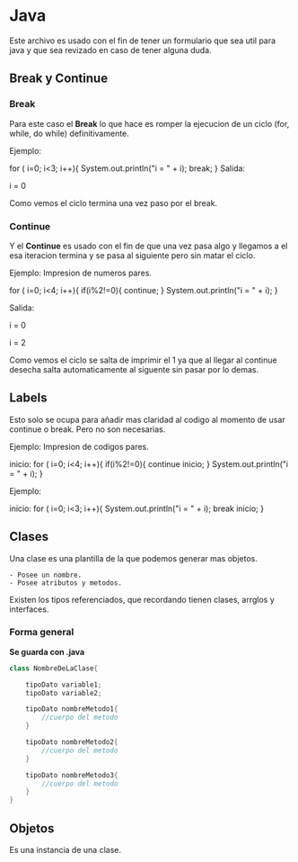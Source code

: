 # Java

Este archivo es usado con el fin de tener un formulario que sea util para java y que sea revizado en caso de tener alguna duda.

## Break y Continue

### Break

Para este caso el **Break** lo que hace es romper la ejecucion de un ciclo (for, while, do while) definitivamente.

Ejemplo:

for ( i=0; i<3; i++){
    System.out.println("i = " + i);
    break;
}
Salida:

i = 0

Como vemos el ciclo termina una vez paso por el break.  

### Continue

 Y el **Continue** es usado con el fin de que una vez pasa algo y llegamos a el esa iteracion termina y se pasa al siguiente pero sin matar el ciclo.

 Ejemplo: Impresion de numeros pares.

 for ( i=0; i<4; i++){
    if(i%2!=0){
        continue;
    }
     System.out.println("i = " + i);
 }

Salida:

i = 0

i = 2

Como vemos el ciclo se salta de imprimir el 1 ya que al llegar al continue desecha salta automaticamente al siguente sin pasar por lo demas.

## Labels

Esto solo se ocupa para añadir mas claridad al codigo al momento de usar continue o break. Pero no son necesarias.

Ejemplo: Impresion de codigos pares.

inicio:
 for ( i=0; i<4; i++){
    if(i%2!=0){
        continue inicio;
    }
     System.out.println("i = " + i);
 }

 Ejemplo:

inicio:
 for ( i=0; i<3; i++){
    System.out.println("i = " + i);
    break inicio;
 }

## Clases

Una clase es una plantilla de la que podemos generar mas objetos.

    - Posee un nombre.
    - Posee atributos y metodos. 

Existen los tipos referenciados, que recordando tienen clases, arrglos y interfaces.

### Forma general

**Se guarda con .java**

~~~java
class NombreDeLaClase{

    tipoDato variable1;
    tipoDato variable2;

    tipoDato nombreMetodo1{
        //cuerpo del metodo
    }

    tipoDato nombreMetodo2{
        //cuerpo del metodo
    }

    tipoDato nombreMetodo3{
        //cuerpo del metodo
    }
} 
~~~

## Objetos

Es una instancia de una clase.
